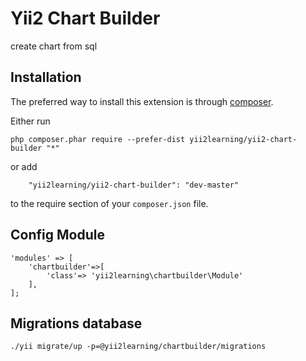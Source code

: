 Yii2 Chart Builder
==================
create chart from sql 

Installation
------------

The preferred way to install this extension is through [composer](http://getcomposer.org/download/).

Either run

```
php composer.phar require --prefer-dist yii2learning/yii2-chart-builder "*"
```

or add

```
    "yii2learning/yii2-chart-builder": "dev-master"
```

to the require section of your `composer.json` file.

Config Module
-----
```
'modules' => [
    'chartbuilder'=>[
        'class'=> 'yii2learning\chartbuilder\Module'
    ],
];
```
Migrations database
-----

```
./yii migrate/up -p=@yii2learning/chartbuilder/migrations
```

